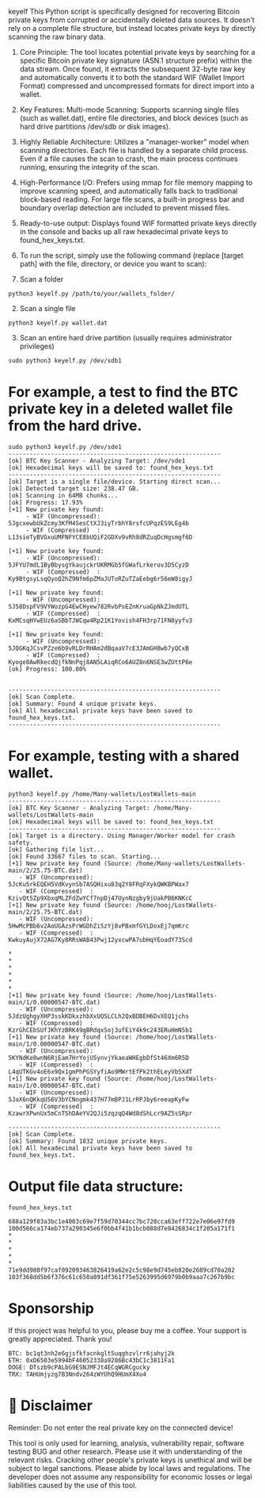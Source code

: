 keyelf This Python script is specifically designed for recovering Bitcoin private keys from corrupted or accidentally deleted data sources.
It doesn't rely on a complete file structure, but instead locates private keys by directly scanning the raw binary data.

1. Core Principle:
The tool locates potential private keys by searching for a specific Bitcoin private key signature (ASN.1 structure prefix) within the data stream. 
Once found, it extracts the subsequent 32-byte raw key and automatically converts it to both the standard WIF (Wallet Import Format) compressed and uncompressed formats for direct import into a wallet.

2. Key Features:
Multi-mode Scanning:
Supports scanning single files (such as wallet.dat), entire file directories, and block devices (such as hard drive partitions /dev/sdb or disk images).

3. Highly Reliable Architecture: 
Utilizes a "manager-worker" model when scanning directories.
Each file is handled by a separate child process. Even if a file causes the scan to crash, the main process continues running, ensuring the integrity of the scan.

4. High-Performance I/O: 
Prefers using mmap for file memory mapping to improve scanning speed, and automatically falls back to traditional block-based reading.
For large file scans, a built-in progress bar and boundary overlap detection are included to prevent missed files.

5. Ready-to-use output:
Displays found WIF formatted private keys directly in the console and backs up all raw hexadecimal private keys to found_hex_keys.txt.


6. To run the script, simply use the following command (replace [target path] with the file, directory, or device you want to scan):

1. Scan a folder
```
python3 keyelf.py /path/to/your/wallets_folder/
```
2. Scan a single file
```
python3 keyelf.py wallet.dat
```
3. Scan an entire hard drive partition (usually requires administrator privileges)
```
sudo python3 keyelf.py /dev/sdb1
```

# For example, a test to find the BTC private key in a deleted wallet file from the hard drive.
```
sudo python3 keyelf.py /dev/sde1
------------------------------------------------------------
[ok] BTC Key Scanner - Analyzing Target: /dev/sde1
[ok] Hexadecimal keys will be saved to: found_hex_keys.txt
------------------------------------------------------------
[ok] Target is a single file/device. Starting direct scan...
[ok] Detected target size: 238.47 GB.
[ok] Scanning in 64MB chunks...
[ok] Progress: 17.93%
[+1] New private key found:
     - WIF (Uncompressed): 5JgcxewbUkZcmy3KfM4SesCtXJ3iyTrbhY8rsfcUPqzES9LEg4b
     - WIF (Compressed)  : L13sieTyBVGxuUMFNFYCE8bUQiF2GDXv9vRh8dRZuqDcHgsmgf6D

[+1] New private key found:
     - WIF (Uncompressed): 5JFYU7mdL1ByBbysgYkaujckrUKRMGb5fGWafLrkerov3D5CyzD
     - WIF (Compressed)  : Ky9BtgsyLsqQyoQ2hZ9Nfm6pZMaJUToRZuTZaEebg6r56eW8igyJ

[+1] New private key found:
     - WIF (Uncompressed): 5J58DspFV9VYWozpG4EwCHyew782RvbPsEZnKruaGpNkZJmdUTL
     - WIF (Compressed)  : KxMCsqHYwEUz6aSBbTJWCqw4Rp21K1Yovish4FH3rp71FN8yyfv3

[+1] New private key found:
     - WIF (Uncompressed): 5JQGKqJCsvPZze6b9vRLDrRHAm2dBqaaV7cE3JAmGH8wb7yQCxB
     - WIF (Compressed)  : Kyoge8AwRkecdQjfkNnPqj8AN5LAiqRCo6AUZ8n6NSE3wZUttP6e
[ok] Progress: 100.00%     


------------------------------------------------------------
[ok] Scan Complete.
[ok] Summary: Found 4 unique private keys.
[ok] All hexadecimal private keys have been saved to found_hex_keys.txt.
------------------------------------------------------------
```
# For example, testing with a shared wallet.
```
python3 keyelf.py /home/Many-wallets/LostWallets-main
------------------------------------------------------------
[ok] BTC Key Scanner - Analyzing Target: /home/Many-wallets/LostWallets-main
[ok] Hexadecimal keys will be saved to: found_hex_keys.txt
------------------------------------------------------------
[ok] Target is a directory. Using Manager/Worker model for crash safety.
[ok] Gathering file list...
[ok] Found 33667 files to scan. Starting...
[+1] New private key found (Source: /home/Many-wallets/LostWallets-main/2/25.75-BTC.dat)                                                  
   - WIF (Uncompressed): 5JcKu5rkEQEH5VdKvynSb7ASQHixu83q2Y8FRqFXykQWKBPWax7
   - WIF (Compressed)  : KzivQtSZp9XbxqMLZFdZwYCf7npDj47UynNzgby9jUakPB6KNKcC
[+1] New private key found (Source: /home/hooj/LostWallets-main/2/25.75-BTC.dat)                                                  
   - WIF (Uncompressed): 5HwMcPBb6v2AoUGAzsPrWGDhZiSzYj8vPBxmfGYLDoxEj7qmKrc
   - WIF (Compressed)  : KwkuyAujX72AG7Ky8RRsWAB43Pwj12yxcwPA7ubHqYEoadY73Scd

*
*
*
*
*
*
[+1] New private key found (Source: /home/hooj/LostWallets-main/1/0.00000547-BTC.dat)                                             
   - WIF (Uncompressed): 5JdzUghgyXHP3sskKDkxzhbXxUQSLCLh2QxBDBEH6DvXEQ1jchs
   - WIF (Compressed)  : KzrGhCEbSUfJKhYzBRK49gBRdqxSoj3ufEiY4k9c243ERuHmN5b1
[+1] New private key found (Source: /home/hooj/LostWallets-main/1/0.00000547-BTC.dat)                                             
   - WIF (Uncompressed): 5KYNdKe8wnN6RjEam7HrYojU5ynvjYkaeaWHEgbDfSt46Xm6R5D
   - WIF (Compressed)  : L4qUTKGv4oE6x9Qx1gmPhPGSYyfiAo9MWrtEfPk2thELeyVbSXdT
[+1] New private key found (Source: /home/hooj/LostWallets-main/1/0.00000547-BTC.dat)                                             
   - WIF (Uncompressed): 5JaX6nQKkqUS6V3bYCNngmk437H77mBPJ1LrRPJby6reeapKyFw
   - WIF (Compressed)  : KzawrXPwnUx5mCnTShDAeYV2QJi5zqzqQ4Wd8dShLcr9AZ5sSRpr
                                                                                                                                  
------------------------------------------------------------
[ok] Scan Complete.
[ok] Summary: Found 1832 unique private keys.
[ok] All hexadecimal private keys have been saved to found_hex_keys.txt.

```
# Output file data structure:
```
found_hex_keys.txt

688a129f03a3bc1e4003c69e7f59d70344cc7bc720cca63eff722e7e06e97fd9
100d566ca174eb737a290345e6f0bb4f41b1bcb088d7e8426834c1f205a171f1
*
*
*
*
*
71e9dd980f97caf092093463826419a62e2c5c98e9d745eb820e2689cd70a202
103f368dd5b6f376c61c650a891df361f75e5263995d6979b0b9aaa7c267b9bc
```


# Sponsorship
If this project was helpful to you, please buy me a coffee. Your support is greatly appreciated. Thank you!
```
BTC: bc1qt3nh2e6gjsfkfacnkglt5uqghzvlrr6jahyj2k
ETH: 0xD6503e5994bF46052338a9286Bc43bC1c3811Fa1
DOGE: DTszb9cPALbG9ESNJMFJt4ECqWGRCgucky
TRX: TAHUmjyzg7B3Nndv264zWYUhQ9HUmX4Xu4
```

# 📜 Disclaimer
Reminder: Do not enter the real private key on the connected device!

This tool is only used for learning, analysis, vulnerability repair, software testing BUG and other research. 
Please use it with understanding of the relevant risks. Cracking other people's private keys is unethical and will be subject to legal sanctions. 
Please abide by local laws and regulations. The developer does not assume any responsibility for economic losses or legal liabilities caused by the use of this tool.
